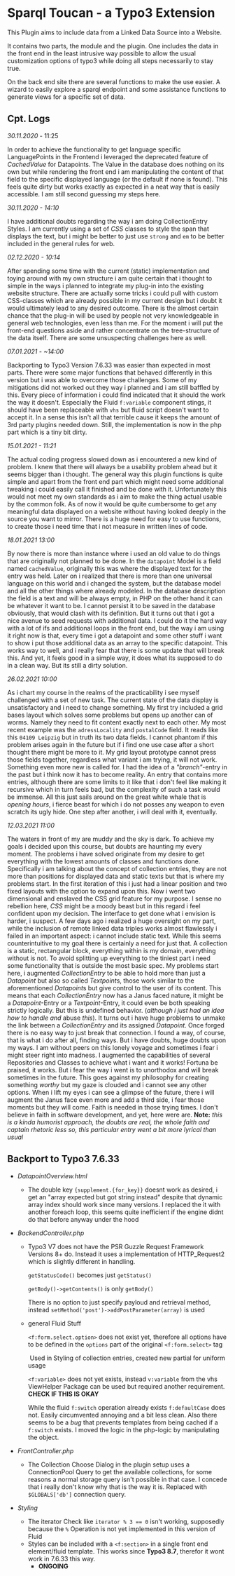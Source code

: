 # Sparql Toucan - a Typo3 Extension

This Plugin aims to include data from a Linked Data Source into a Website.

It contains two parts, the module and the plugin. One includes the data in the front end in the least intrusive way possible to allow the usual customization options of typo3 while doing all steps necessarily to stay true.

On the back end site there are several functions to make the use easier. A wizard to easily explore a sparql endpoint and some assistance functions to generate views for a specific set of data.





## Cpt. Logs

*30.11.2020* - 11:25

In order to achieve the functionality to get language specific LanguagePoints in the Frontend i leveraged the deprecated feature of *CachedValue* for Datapoints. The Value in the database does nothing on its own but while rendering the front end i am manipulating the content of that field to the specific displayed language (or the default if none is found). This feels quite dirty but works exactly as expected in a neat way that is easily accessible. I am still second guessing my steps here.

*30.11.2020 - 14:10*

I have additional doubts regarding the way i am doing CollectionEntry Styles. I am currently using a set of *CSS* classes to style the span that displays the text, but i might be better to just use `strong` and `em` to be better included in the general rules for web.

*02.12.2020 - 10:14*

After spending some time with the current (static) implementation and toying around with my own structure i am quite certain that i thought to simple in the ways i planned to integrate my plug-in into the existing website structure. There are actually some tricks i could pull with custom CSS-classes which are already possible in my current design but i doubt it would ultimately lead to any desired outcome. There is the almost certain chance that the plug-in will be used by people not very knowledgeable in general web technologies, even less than me. For the moment i will put the front-end questions aside and rather concentrate on the tree-structure of the data itself. There are some unsuspecting challenges here as well. 

*07.01.2021 - ~14:00*

Backporting to Typo3 Version 7.6.33 was easier than expected in most parts. There were some major functions that behaved differently in this version but i was able to overcome those challenges. Some of my mitigations did not worked out they way i planned and i am still baffled by this. Every piece of information i could find indicated that it should the work the way it doesn't. Especially the Fluid `f:variable` component stings, it should have been replaceable with `vhs` but fluid script doesn't want to accept it. In a sense this isn't all that terrible cause it keeps the amount of 3rd party plugins needed down. Still, the implementation is now in the php part which is a tiny bit dirty.

*15.01.2021 - 11:21*

The actual coding progress slowed down as i encountered a new kind of problem. I knew that there will always be a usability problem ahead but it seems bigger than i thought. The general way this plugin functions is quite simple and apart from the front end part which might need some additional tweaking i could easily call it finished and be done with it. Unfortunately this would not meet my own standards as i aim to make the thing actual usable by the common folk. As of now it would be quite cumbersome to get any meaningful data displayed on a website without having looked deeply in the source you want to mirror. There is a huge need for easy to use functions, to create those i need time that i not measure in written lines of code.

*18.01.2021 13:00*

By now there is more than instance where i used an old value to do things that are originally not planned to be done. In the `datapoint` Model is a field named `cachedValue`, originally this was where the displayed text for the entry was held. Later on i realized that there is more than one universal language on this world and i changed the system, but the database model and all the other things where already modeled. In the database description the field is a text and will be always empty, in PHP on the other hand it can be whatever it want to be. I cannot persist it to be saved in the database obviously, that would clash with its definition. But it turns out that i got a nice avenue to seed requests with additional data. I could do it the hard way with a lot of ifs and additional loops in the front end, but the way i am using it right now is that, every time i got a datapoint and some other stuff i want to show i put those additional data as an array to the specific datapoint. This works way to well, and i really fear  that there is some update that will break this. And yet, it feels good in a simple way, it does what its supposed to do in a clean way. But its still a dirty solution.

*26.02.2021 10:00*

As i chart my course in the realms of the practicability i see myself challenged with a set of new task. The current state of the data display is unsatisfactory and i need to change something. My first try included a grid bases layout which solves some problems but opens up another can of worms. Namely they need to fit content exactly next to each other. My most recent example was the `adressLocality` and `postalCode` field. It reads like this `04109 Leipzig` but in truth its two data fields. I cannot phantom if this problem arises again in the future but if i find one use case after a short thought there might be more to it. My grid layout prototype cannot press those fields together, regardless what variant i am trying, it will not work. Something even more new is called for. I had the idea of a *"branch"*-entry in the past but i think now it has to become reality. An entry that contains more entries, although there are some limits to it like that i don't feel like making it recursive which in turn feels bad, but the complexity of such a task would be immense. All this just sails around on  the great white whale that is *opening hours*, i fierce beast for which i do not posses any weapon to even scratch its ugly hide. One step after another, i will deal with it, eventually.

*12.03.2021 11:00*

The waters in front of my are muddy and the sky is dark. To achieve my goals i decided upon this course, but doubts are haunting my every moment. The problems i have solved originate from my desire to get everything with the lowest amounts of classes and functions done. Specifically i am talking about the concept of collection entries, they are not more than positions for displayed data and static texts but that is where my problems start. In the first iteration of this i just had a linear position and two fixed layouts with the option to expand upon this. Now i went two dimensional and enslaved the CSS grid feature for my purpose. I sense no rebellion here, *CSS* might be a moody beast but in this regard i feel confident upon my decision. The interface to get done what i envision is harder, i suspect. 
A few days ago i realized a huge oversight on my part, while the inclusion of remote linked data triples works almost flawlessly i failed in an important aspect: i cannot include static text. While this seems counterintuitive to my goal there is certainly a need for just that. A collection is a static, rectangular block, everything within is my domain, everything without is not. To avoid splitting up everything to the tiniest part i need some functionality that is outside the most basic spec. My problems start here, i augmented *CollectionEntry* to be able to hold more than just a *Datapoint* but also so called *Textpoint*s, those work similar to the aforementioned *Datapoint*s but give control to the user of its content. This means that each *CollectionEntry* now has a Janus faced nature, it might be a *Datapoint*-Entry or a *Textpoint*-Entry, it could even be both speaking strictly logically. But this is undefined behavior. (*although i just had an idea how to handle and* abuse *this*). It turns out i have huge problems to unmake the link between a *CollectionEntry* and its assigned *Datapoint*. Once forged there is no easy way to just break that connection. I found a way, of course, that is what i do after all, finding ways. But i have doubts, huge doubts upon my ways. I am without peers on this lonely voyage and sometimes i fear i might steer right into madness. I augmented the capabilities of several Repositories and Classes to achieve what i want and it works! Fortuna be praised, it works. But i fear the way i went is to unorthodox and will break sometimes in the future. This goes against my philosophy for creating something *worthy* but my gaze is clouded and i cannot see any other options. When i lift my eyes i can see a glimpse of the future, there i will augment the Janus face even more and add a third side, i fear those moments but they will come. Faith is needed in those trying times. I don't believe in faith in software development, and yet, here were are.
**Note:** *this is a kinda humorist approach, the doubts are real, the whole faith and captain rhetoric less so, this particular entry went a bit more lyrical than usual*

## Backport to Typo3 7.6.33

* *DatapointOverview.html*
  
  * The double key `{supplement.{for_key}}` doesnt work as desired, i get an "array expected but got string instead" despite that dynamic array index should work since many versions. I replaced the it with another foreach loop, this seems quite inefficient if the engine didnt do that before anyway under the hood
  
* *BackendController.php*
  * Typo3 V7 does not have the PSR Guzzle Request Framework Versions 8+ do. Instead it uses a implementation of HTTP_Request2 which is slightly different in handling.
    
    `getStatusCode()` becomes just `getStatus()`
    
    `getBody()->getContents()` is only `getBody()`
    
    There is no option to just specify payloud and retrieval method, instead `setMethod('post')->addPostParameter(array)` is used
    
  * general Fluid Stuff
    
    `<f:form.select.option>` does not exist yet, therefore all options have to be defined in the `options` part of the original `<f:form.select>` tag
    
    ​	Used in Styling of collection entries, created new partial for uniform usage
    
    `<f:variable>` does not yet exists, instead `v:variable` from the vhs ViewHelper Package can be used but required another requirement. **CHECK IF THIS IS OKAY**
    
    While the fluid `f:switch` operation already exists `f:defaultCase` does not. Easily circumvented annoying and a bit less clean. Also there seems to be a *bug* that prevents templates from being cached if a `f:switch` exists. I moved the logic in the php-logic by manipulating the object.
  
* *FrontController.php*
  
  * The Collection Choose Dialog in the plugin setup uses a ConnectionPool Query to get the available collections, for some reasons a normal storage query isn't possible in that case. I concede that i really don't know why that is the way it is. Replaced with `$GLOBALS['db']` connection query.
  
* *Styling*

  * The iterator Check like `iterator % 3 == 0` isn't working, supposedly because the `%` Operation is not yet implemented in this version of Fluid
  * Styles can be included with a `<f:section>` in a single front end element/fluid template. This works since **Typo3 8.7**, therefor it wont work in 7.6.33 this  way.
    * **ONGOING**
